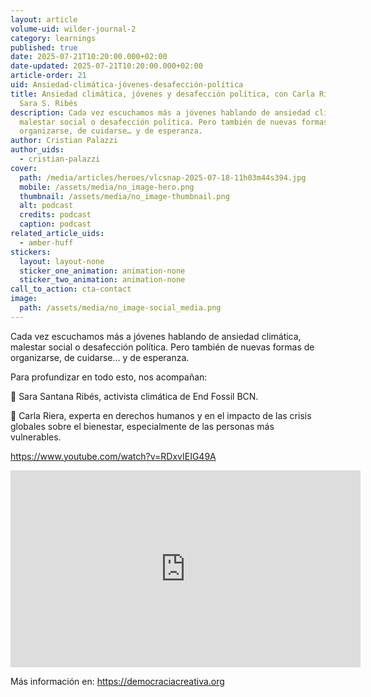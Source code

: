 ```yaml
---
layout: article
volume-uid: wilder-journal-2
category: learnings
published: true
date: 2025-07-21T10:20:00.000+02:00
date-updated: 2025-07-21T10:20:00.000+02:00
article-order: 21
uid: Ansiedad-climática-jóvenes-desafección-política
title: Ansiedad climática, jóvenes y desafección política, con Carla Riera y
  Sara S. Ribés
description: Cada vez escuchamos más a jóvenes hablando de ansiedad climática,
  malestar social o desafección política. Pero también de nuevas formas de
  organizarse, de cuidarse… y de esperanza.
author: Cristian Palazzi
author_uids:
  - cristian-palazzi
cover:
  path: /media/articles/heroes/vlcsnap-2025-07-18-11h03m44s394.jpg
  mobile: /assets/media/no_image-hero.png
  thumbnail: /assets/media/no_image-thumbnail.png
  alt: podcast
  credits: podcast
  caption: podcast
related_article_uids:
  - amber-huff
stickers:
  layout: layout-none
  sticker_one_animation: animation-none
  sticker_two_animation: animation-none
call_to_action: cta-contact
image:
  path: /assets/media/no_image-social_media.png
---
```

Cada vez escuchamos más a jóvenes hablando de ansiedad climática, malestar social o desafección política. Pero también de nuevas formas de organizarse, de cuidarse… y de esperanza. 

Para profundizar en todo esto, nos acompañan: 

💬 Sara Santana Ribés, activista climática de End Fossil BCN. 

💬 Carla Riera, experta en derechos humanos y en el impacto de las crisis globales sobre el bienestar, especialmente de las personas más vulnerables. 

https://www.youtube.com/watch?v=RDxvIEIG49A

<iframe width="560" height="315" src="https://www.youtube.com/embed/RDxvIEIG49A?si=pYD6QuLiifQVXT1_" title="YouTube video player" frameborder="0" allow="accelerometer; autoplay; clipboard-write; encrypted-media; gyroscope; picture-in-picture; web-share" referrerpolicy="strict-origin-when-cross-origin" allowfullscreen></iframe>

Más información en: https://democraciacreativa.org
